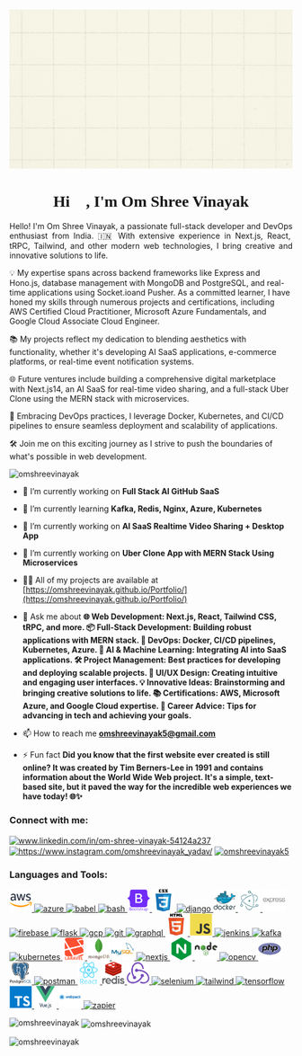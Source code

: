 <h3 align="center"> <img src="https://github.com/OmShreeVinayak20/djbravo/blob/main/Purple%20and%20Green%20Modern%20ICT%20Computer%20Parts%20Classroom%20Quiz%20(2).gif?raw=true" alt="ICT Quiz" />
</h3>
<h1 align="center" style="font-family: 'Parkinsans', serif;">Hi 👋, I'm Om Shree Vinayak</h1>
<p align="justify">Hello! I'm Om Shree Vinayak, a passionate full-stack developer and DevOps enthusiast from India. 🇮🇳 With extensive experience in Next.js, React, tRPC, Tailwind, and other modern web technologies, I bring creative and innovative solutions to life. 


💡 My expertise spans across backend frameworks like Express and Hono.js, database management with MongoDB and PostgreSQL, and real-time applications using Socket.ioand Pusher. As a committed learner, I have honed my skills through numerous projects and certifications, including AWS Certified Cloud Practitioner, Microsoft Azure Fundamentals, and Google Cloud Associate Cloud Engineer. 

📚 My projects reflect my dedication to blending aesthetics with functionality, whether it's developing AI SaaS applications, e-commerce platforms, or real-time event notification systems. 

🌐 Future ventures include building a comprehensive digital marketplace with Next.js14, an AI SaaS for real-time video sharing, and a full-stack Uber Clone using the MERN stack with microservices. 

🚀 Embracing DevOps practices, I leverage Docker, Kubernetes, and CI/CD pipelines to ensure seamless deployment and scalability of applications. 

🛠️ Join me on this exciting journey as I strive to push the boundaries of what's possible in web development. 

</p>
<p align="left"> <img src="https://komarev.com/ghpvc/?username=omshreevinayak&label=Profile%20views&color=0e75b6&style=flat" alt="omshreevinayak" /> </p>

- 🔭 I’m currently working on **Full Stack AI GitHub SaaS**

- 🌱 I’m currently learning **Kafka, Redis, Nginx, Azure, Kubernetes**

- 🔭 I’m currently working on **AI SaaS Realtime Video Sharing + Desktop App**

- 🔭 I’m currently working on **Uber Clone App with MERN Stack Using Microservices**

- 👨‍💻 All of my projects are available at [https://omshreevinayak.github.io/Portfolio/](https://omshreevinayak.github.io/Portfolio/)

- 💬 Ask me about **🌐 Web Development: Next.js, React, Tailwind CSS, tRPC, and more. 📦 Full-Stack Development: Building robust applications with MERN stack. 🚀 DevOps: Docker, CI/CD pipelines, Kubernetes, Azure. 🤖 AI & Machine Learning: Integrating AI into SaaS applications. 🛠️ Project Management: Best practices for developing and deploying scalable projects. 🎨 UI/UX Design: Creating intuitive and engaging user interfaces. 💡 Innovative Ideas: Brainstorming and bringing creative solutions to life. 📚 Certifications: AWS, Microsoft Azure, and Google Cloud expertise. 🌟 Career Advice: Tips for advancing in tech and achieving your goals.**

- 📫 How to reach me **omshreevinayak5@gmail.com**

- ⚡ Fun fact **Did you know that the first website ever created is still online? It was created by Tim Berners-Lee in 1991 and contains information about the World Wide Web project. It's a simple, text-based site, but it paved the way for the incredible web experiences we have today! 🌐✨**

<h3 align="left">Connect with me:</h3>
<p align="left">
<a href="https://linkedin.com/in/www.linkedin.com/in/om-shree-vinayak-54124a237" target="blank"><img align="center" src="https://raw.githubusercontent.com/rahuldkjain/github-profile-readme-generator/master/src/images/icons/Social/linked-in-alt.svg" alt="www.linkedin.com/in/om-shree-vinayak-54124a237" height="30" width="40" /></a>
<a href="https://www.instagram.com/omshreevinayak_yadav/" target="_blank"><img align="center" src="https://raw.githubusercontent.com/rahuldkjain/github-profile-readme-generator/master/src/images/icons/Social/instagram.svg" alt="https://www.instagram.com/omshreevinayak_yadav/" height="30" width="40" /></a>
<a href="https://www.leetcode.com/omshreevinayak5" target="blank"><img align="center" src="https://raw.githubusercontent.com/rahuldkjain/github-profile-readme-generator/master/src/images/icons/Social/leet-code.svg" alt="omshreevinayak5" height="30" width="40" /></a>
</p>

<h3 align="left">Languages and Tools:</h3>
<p align="left"> <a href="https://aws.amazon.com" target="_blank" rel="noreferrer"> <img src="https://raw.githubusercontent.com/devicons/devicon/master/icons/amazonwebservices/amazonwebservices-original-wordmark.svg" alt="aws" width="40" height="40"/> </a> <a href="https://azure.microsoft.com/en-in/" target="_blank" rel="noreferrer"> <img src="https://www.vectorlogo.zone/logos/microsoft_azure/microsoft_azure-icon.svg" alt="azure" width="40" height="40"/> </a> <a href="https://babeljs.io/" target="_blank" rel="noreferrer"> <img src="https://www.vectorlogo.zone/logos/babeljs/babeljs-icon.svg" alt="babel" width="40" height="40"/> </a> <a href="https://www.gnu.org/software/bash/" target="_blank" rel="noreferrer"> <img src="https://www.vectorlogo.zone/logos/gnu_bash/gnu_bash-icon.svg" alt="bash" width="40" height="40"/> </a> <a href="https://getbootstrap.com" target="_blank" rel="noreferrer"> <img src="https://raw.githubusercontent.com/devicons/devicon/master/icons/bootstrap/bootstrap-plain-wordmark.svg" alt="bootstrap" width="40" height="40"/> </a> <a href="https://www.w3schools.com/css/" target="_blank" rel="noreferrer"> <img src="https://raw.githubusercontent.com/devicons/devicon/master/icons/css3/css3-original-wordmark.svg" alt="css3" width="40" height="40"/> </a> <a href="https://www.djangoproject.com/" target="_blank" rel="noreferrer"> <img src="https://cdn.worldvectorlogo.com/logos/django.svg" alt="django" width="40" height="40"/> </a> <a href="https://www.docker.com/" target="_blank" rel="noreferrer"> <img src="https://raw.githubusercontent.com/devicons/devicon/master/icons/docker/docker-original-wordmark.svg" alt="docker" width="40" height="40"/> </a> <a href="https://www.electronjs.org" target="_blank" rel="noreferrer"> <img src="https://raw.githubusercontent.com/devicons/devicon/master/icons/electron/electron-original.svg" alt="electron" width="40" height="40"/> </a> <a href="https://expressjs.com" target="_blank" rel="noreferrer"> <img src="https://raw.githubusercontent.com/devicons/devicon/master/icons/express/express-original-wordmark.svg" alt="express" width="40" height="40"/> </a> <a href="https://firebase.google.com/" target="_blank" rel="noreferrer"> <img src="https://www.vectorlogo.zone/logos/firebase/firebase-icon.svg" alt="firebase" width="40" height="40"/> </a> <a href="https://flask.palletsprojects.com/" target="_blank" rel="noreferrer"> <img src="[https://www.vectorlogo.zone/logos/pocoo_flask/pocoo_flask-icon.svg](https://e7.pngegg.com/pngimages/278/295/png-clipart-flask-python-web-framework-web-application-american-art-white-monochrome.png)" alt="flask" width="40" height="40"/> </a> <a href="https://cloud.google.com" target="_blank" rel="noreferrer"> <img src="https://www.vectorlogo.zone/logos/google_cloud/google_cloud-icon.svg" alt="gcp" width="40" height="40"/> </a> <a href="https://git-scm.com/" target="_blank" rel="noreferrer"> <img src="https://www.vectorlogo.zone/logos/git-scm/git-scm-icon.svg" alt="git" width="40" height="40"/> </a> <a href="https://graphql.org" target="_blank" rel="noreferrer"> <img src="https://www.vectorlogo.zone/logos/graphql/graphql-icon.svg" alt="graphql" width="40" height="40"/> </a> <a href="https://www.w3.org/html/" target="_blank" rel="noreferrer"> <img src="https://raw.githubusercontent.com/devicons/devicon/master/icons/html5/html5-original-wordmark.svg" alt="html5" width="40" height="40"/> </a> <a href="https://developer.mozilla.org/en-US/docs/Web/JavaScript" target="_blank" rel="noreferrer"> <img src="https://raw.githubusercontent.com/devicons/devicon/master/icons/javascript/javascript-original.svg" alt="javascript" width="40" height="40"/> </a> <a href="https://www.jenkins.io" target="_blank" rel="noreferrer"> <img src="https://www.vectorlogo.zone/logos/jenkins/jenkins-icon.svg" alt="jenkins" width="40" height="40"/> </a> <a href="https://kafka.apache.org/" target="_blank" rel="noreferrer"> <img src="https://www.vectorlogo.zone/logos/apache_kafka/apache_kafka-icon.svg" alt="kafka" width="40" height="40"/> </a> <a href="https://kubernetes.io" target="_blank" rel="noreferrer"> <img src="https://www.vectorlogo.zone/logos/kubernetes/kubernetes-icon.svg" alt="kubernetes" width="40" height="40"/> </a> <a href="https://laravel.com/" target="_blank" rel="noreferrer"> <img src="https://raw.githubusercontent.com/devicons/devicon/master/icons/laravel/laravel-plain-wordmark.svg" alt="laravel" width="40" height="40"/> </a> <a href="https://www.mongodb.com/" target="_blank" rel="noreferrer"> <img src="https://raw.githubusercontent.com/devicons/devicon/master/icons/mongodb/mongodb-original-wordmark.svg" alt="mongodb" width="40" height="40"/> </a> <a href="https://www.mysql.com/" target="_blank" rel="noreferrer"> <img src="https://raw.githubusercontent.com/devicons/devicon/master/icons/mysql/mysql-original-wordmark.svg" alt="mysql" width="40" height="40"/> </a> <a href="https://nextjs.org/" target="_blank" rel="noreferrer"> <img src="https://cdn.worldvectorlogo.com/logos/nextjs-2.svg" alt="nextjs" width="40" height="40"/> </a> <a href="https://www.nginx.com" target="_blank" rel="noreferrer"> <img src="https://raw.githubusercontent.com/devicons/devicon/master/icons/nginx/nginx-original.svg" alt="nginx" width="40" height="40"/> </a> <a href="https://nodejs.org" target="_blank" rel="noreferrer"> <img src="https://raw.githubusercontent.com/devicons/devicon/master/icons/nodejs/nodejs-original-wordmark.svg" alt="nodejs" width="40" height="40"/> </a> <a href="https://opencv.org/" target="_blank" rel="noreferrer"> <img src="https://www.vectorlogo.zone/logos/opencv/opencv-icon.svg" alt="opencv" width="40" height="40"/> </a> <a href="https://www.php.net" target="_blank" rel="noreferrer"> <img src="https://raw.githubusercontent.com/devicons/devicon/master/icons/php/php-original.svg" alt="php" width="40" height="40"/> </a> <a href="https://www.postgresql.org" target="_blank" rel="noreferrer"> <img src="https://raw.githubusercontent.com/devicons/devicon/master/icons/postgresql/postgresql-original-wordmark.svg" alt="postgresql" width="40" height="40"/> </a> <a href="https://postman.com" target="_blank" rel="noreferrer"> <img src="https://www.vectorlogo.zone/logos/getpostman/getpostman-icon.svg" alt="postman" width="40" height="40"/> </a> <a href="https://reactjs.org/" target="_blank" rel="noreferrer"> <img src="https://raw.githubusercontent.com/devicons/devicon/master/icons/react/react-original-wordmark.svg" alt="react" width="40" height="40"/> </a> <a href="https://redis.io" target="_blank" rel="noreferrer"> <img src="https://raw.githubusercontent.com/devicons/devicon/master/icons/redis/redis-original-wordmark.svg" alt="redis" width="40" height="40"/> </a> <a href="https://redux.js.org" target="_blank" rel="noreferrer"> <img src="https://raw.githubusercontent.com/devicons/devicon/master/icons/redux/redux-original.svg" alt="redux" width="40" height="40"/> </a> <a href="https://www.selenium.dev" target="_blank" rel="noreferrer"> <img src="https://raw.githubusercontent.com/detain/svg-logos/780f25886640cef088af994181646db2f6b1a3f8/svg/selenium-logo.svg" alt="selenium" width="40" height="40"/> </a> <a href="https://tailwindcss.com/" target="_blank" rel="noreferrer"> <img src="https://www.vectorlogo.zone/logos/tailwindcss/tailwindcss-icon.svg" alt="tailwind" width="40" height="40"/> </a> <a href="https://www.tensorflow.org" target="_blank" rel="noreferrer"> <img src="https://www.vectorlogo.zone/logos/tensorflow/tensorflow-icon.svg" alt="tensorflow" width="40" height="40"/> </a> <a href="https://www.typescriptlang.org/" target="_blank" rel="noreferrer"> <img src="https://raw.githubusercontent.com/devicons/devicon/master/icons/typescript/typescript-original.svg" alt="typescript" width="40" height="40"/> </a> <a href="https://vuejs.org/" target="_blank" rel="noreferrer"> <img src="https://raw.githubusercontent.com/devicons/devicon/master/icons/vuejs/vuejs-original-wordmark.svg" alt="vuejs" width="40" height="40"/> </a> <a href="https://webpack.js.org" target="_blank" rel="noreferrer"> <img src="https://raw.githubusercontent.com/devicons/devicon/d00d0969292a6569d45b06d3f350f463a0107b0d/icons/webpack/webpack-original-wordmark.svg" alt="webpack" width="40" height="40"/> </a> <a href="https://zapier.com" target="_blank" rel="noreferrer"> <img src="https://www.vectorlogo.zone/logos/zapier/zapier-icon.svg" alt="zapier" width="40" height="40"/> </a> </p>

<p><img align="left" src="https://github-readme-stats.vercel.app/api/top-langs?username=omshreevinayak&show_icons=true&locale=en&layout=compact" alt="omshreevinayak" /></p>

<p>&nbsp;<img align="center" src="https://github-readme-stats.vercel.app/api?username=omshreevinayak&show_icons=true&locale=en" alt="omshreevinayak" /></p>

<p><img align="center" src="https://github-readme-streak-stats.herokuapp.com/?user=omshreevinayak&" alt="omshreevinayak" /></p>
